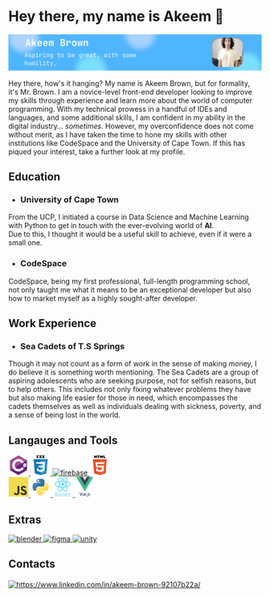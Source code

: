 # Hey there, my name is Akeem 🤟

![hero banner](hero-banner.png)

Hey there, how's it hanging? My name is Akeem Brown, but for formality, it's Mr. Brown. I am a novice-level front-end developer looking to improve my skills through experience and learn more about the world of computer programming. With my technical prowess in a handful of IDEs and languages, and some additional skills, I am confident in my ability in the digital industry... *sometimes*. However, my overconfidence does not come without merit, as I have taken the time to hone my skills with other institutions like CodeSpace and the University of Cape Town. If this has piqued your interest, take a further look at my profile.

## Education

 - ### University of Cape Town
From the UCP, I initiated a course in Data Science and Machine Learning with Python to get in touch with the ever-evolving world of **AI**. <br>Due to this, I thought it would be a useful skill to achieve, even if it were a small one.

- ### CodeSpace
CodeSpace, being my first professional, full-length programming school, not only taught me what it means to be an exceptional developer but also how to market myself as a highly sought-after developer.

## Work Experience

- ### Sea Cadets of T.S Springs
Though it may not count as a form of work in the sense of making money, I do believe it is something worth mentioning. The Sea Cadets are a group of aspiring adolescents who are seeking purpose, not for selfish reasons, but to help others. This includes not only fixing whatever problems they have but also making life easier for those in need, which encompasses the cadets themselves as well as individuals dealing with sickness, poverty, and a sense of being lost in the world.

## Langauges and Tools
<p align="left"> <a href="https://www.w3schools.com/cs/" target="_blank" rel="noreferrer"> <img src="https://raw.githubusercontent.com/devicons/devicon/master/icons/csharp/csharp-original.svg" alt="csharp" width="40" height="40"/> </a> <a href="https://www.w3schools.com/css/" target="_blank" rel="noreferrer"> <img src="https://raw.githubusercontent.com/devicons/devicon/master/icons/css3/css3-original-wordmark.svg" alt="css3" width="40" height="40"/> </a> <a href="https://firebase.google.com/" target="_blank" rel="noreferrer"> <img src="https://www.vectorlogo.zone/logos/firebase/firebase-icon.svg" alt="firebase" width="40" height="40"/> </a> <a href="https://www.w3.org/html/" target="_blank" rel="noreferrer"> <img src="https://raw.githubusercontent.com/devicons/devicon/master/icons/html5/html5-original-wordmark.svg" alt="html5" width="40" height="40"/><br> </a> <a href="https://developer.mozilla.org/en-US/docs/Web/JavaScript" target="_blank" rel="noreferrer"> <img src="https://raw.githubusercontent.com/devicons/devicon/master/icons/javascript/javascript-original.svg" alt="javascript" width="40" height="40"/> </a> <a href="https://www.python.org" target="_blank" rel="noreferrer"> <img src="https://raw.githubusercontent.com/devicons/devicon/master/icons/python/python-original.svg" alt="python" width="40" height="40"/> </a> <a href="https://reactjs.org/" target="_blank" rel="noreferrer"> <img src="https://raw.githubusercontent.com/devicons/devicon/master/icons/react/react-original-wordmark.svg" alt="react" width="40" height="40"/> </a> <a href="https://vuejs.org/" target="_blank" rel="noreferrer"> <img src="https://raw.githubusercontent.com/devicons/devicon/master/icons/vuejs/vuejs-original-wordmark.svg" alt="vuejs" width="40" height="40"/> </a> </p>

## Extras

<a href="https://www.blender.org/" target="_blank" rel="noreferrer"> <img src="https://download.blender.org/branding/community/blender_community_badge_white.svg" alt="blender" width="40" height="40"/> </a> <a href="https://www.figma.com/" target="_blank" rel="noreferrer"> <img src="https://www.vectorlogo.zone/logos/figma/figma-icon.svg" alt="figma" width="40" height="40"/> </a> <a href="https://unity.com/" target="_blank" rel="noreferrer"> <img src="https://www.vectorlogo.zone/logos/unity3d/unity3d-icon.svg" alt="unity" width="40" height="40"/> </a>

## Contacts

<a href="https://linkedin.com/in/https://www.linkedin.com/in/akeem-brown-92107b22a/" target="blank"><img align="center" src="https://raw.githubusercontent.com/rahuldkjain/github-profile-readme-generator/master/src/images/icons/Social/linked-in-alt.svg" alt="https://www.linkedin.com/in/akeem-brown-92107b22a/" height="30" width="40" /></a>
